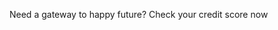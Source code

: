 Need a gateway to happy future? Check your credit score now

<!--
There are a lot of people who just flip aside the credit report when they receive it from the credit bureaus without analysing their scores. Most people are not worried if the scores are good or bad or if there are aspects that need to be worked upon.


But we warn you that people who practice this often regret it in the days to come when they really need money and apply for loans. So, believe us when we tell you that it is necessary to keep an eye on your score on a regular basis as it will help you have a great financial future. Good scores can literally get the world at your feet as it will convey a better credit look about you to your lenders.

So, here are a few more reasons why you should check your credit score and how they become a gateway to help you live a better life.  

Helps negotiate loan conditions better: One of the major benefits of good credit scores is that it enables you to get an upper hand to negotiate with lenders in terms of loan interest rate, tenure and so on. This means that if the credit scores are brimming and shining, and you are aware of it, you can talk it out with the lender to lower the interest rate and can get a convenient term period, which means that the less money you pay in the form of interest. The faster you'll pay off the debt and the more money you have for other expenses. Also, if the scores are good, the processing and disbursal of all types of loans gets completed within no time.

Better knowledge of your finances: If you checkyour credit score on a regular basis, it will help you get a better understanding of your monetary status and you also get to know the areas where you need to pull yourself up. It helps you understand if you have been in impulsive investor or are overusing the available credit limit or need to pay your bills before the billing cycle.  

Reduce monetary disasters: The exercise of thoroughly scanning your scores reduces the possibilities of fraudulent activities, discrepancies, incorrect entries, and more. Also, it helps you spot wrong information that has been accidently put on your report on account of mistaken identities or identical names.

Conclusion
It is important to understand that many people skip reviewing their credit scores and they could be doing it for various reasons. They could do it either because they are too busy with their daily chores, or probably they do not know how to read the report or they are yet to realise the importance of going through it minutely. But whatever the reason be, it is a huge mistake they make which reflects in the form of poor scores.

So, if you too are not in the habit to check your credit score, then develop it fast as it is an important step to a happy financial future.
>
